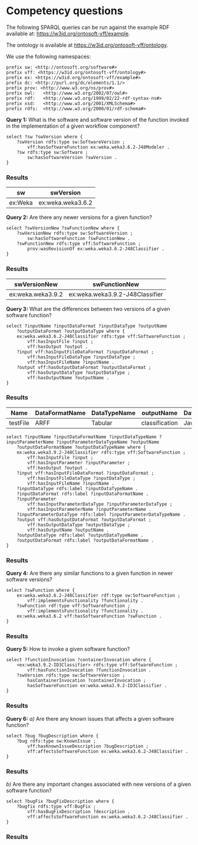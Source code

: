 # Competency questions

The following SPARQL queries can be run against the example RDF available at: <https://w3id.org/ontosoft-vff/example>. 

The ontology is available at <https://w3id.org/ontosoft-vff/ontology>.

We use the following namespaces:
```sparql
prefix sw: <http://ontosoft.org/software#>
prefix vff: <https://w3id.org/ontosoft-vff/ontology#>
prefix ex: <https://w3id.org/ontosoft-vff/example#>
prefix dc: <http://purl.org/dc/elements/1.1/> 
prefix prov: <http://www.w3.org/ns/prov#> 
prefix owl:   <http://www.w3.org/2002/07/owl#> 
prefix rdf:   <http://www.w3.org/1999/02/22-rdf-syntax-ns#> 
prefix xsd:   <http://www.w3.org/2001/XMLSchema#> 
prefix rdfs:  <http://www.w3.org/2000/01/rdf-schema#> 
```

**Query 1:** What is the software and software version of the function invoked in the implementation of a given workflow component?

```sparql
select ?sw ?swVersion where {
	?swVersion rdfs:type sw:SoftwareVersion ;
		vff:hasSoftwareFunction ex:weka.weka3.6.2-J48Modeler .
	?sw rdfs:type sw:Software ;
		sw:hasSoftwareVersion ?swVersion .
}
```

### Results
| sw | swVersion |
|----|-----------|
| ex:Weka | ex:weka.weka3.6.2 |

**Query 2:** Are there any newer versions for a given function?

```sparql
select ?swVersionNew ?swFunctionNew where {
	?swVersionNew rdfs:type sw:SoftwareVersion ;
		sw:hasSoftwareFunction ?swFunctionNew .
	?swFunctionNew rdfs:type vff:SoftwareFunction ;
		prov:wasRevisionOf ex:weka.weka3.6.2-J48Classifier .
}
```

### Results
| swVersionNew | swFunctionNew |
|--------------|---------------|
|ex:weka.weka3.9.2|ex:weka.weka3.9.2-J48Classifier|

**Query 3:** What are the differences between two versions of
a given software function?

```sparql
select ?inputName ?inputDataFormat ?inputDataType ?outputName
	?outputDataFormat ?outputDataType where {
	ex:weka.weka3.6.2-J48Classifier rdfs:type vff:SoftwareFunction ;
		vff:hasInputFile ?input ;
		vff:hasOutput ?output .
	?input vff:hasInputFileDataFormat ?inputDataFormat ;
		vff:hasInputFileDataType ?inputDataType ;
		vff:hasInputFileName ?inputName .
	?output vff:hasOutputDataFormat ?outputDataFormat ;
		vff:hasOutputDataType ?outputDataType ;
		vff:hasOutputName ?outputName .
}
```

### Results
| Name | DataFormatName | DataTypeName | outputName | DataFormatName | DataTypeName |
|-----------|-----------------|---------------|------------|------------------|----------------|
| testFile | ARFF | Tabular | classification | Java Object | Text |

```sparql
select ?inputName ?inputDataFormatName ?inputDataTypeName ?inputParameterName ?inputParameterDataTypeName ?outputName
	?outputDataFormatName ?outputDataTypeName where {
	ex:weka.weka3.9.2-J48Classifier rdfs:type vff:SoftwareFunction ;
		vff:hasInputFile ?input ;
        vff:hasInputParameter ?inputParameter ;
		vff:hasOutput ?output .
	?input vff:hasInputFileDataFormat ?inputDataFormat ;
		vff:hasInputFileDataType ?inputDataType ;
		vff:hasInputFileName ?inputName .
    ?inputDataType rdfs:label ?inputDataTypeName .
    ?inputDataFormat rdfs:label ?inputDataFormatName .
    ?inputParameter 
        vff:hasInputParameterDataType ?inputParameterDataType ;
		vff:hasInputParameterName ?inputParameterName .
    ?inputParameterDataType rdfs:label ?inputParameterDataTypeName .
	?output vff:hasOutputDataFormat ?outputDataFormat ;
		vff:hasOutputDataType ?outputDataType ;
		vff:hasOutputName ?outputName .
    ?outputDataType rdfs:label ?outputDataTypeName .
    ?outputDataFormat rdfs:label ?outputDataFormatName .
}
```

### Results



**Query 4:** Are there any similar functions to a given function in newer software versions?

```sparql
select ?swFunction where {
	ex:weka.weka3.6.2-J48Classifier rdf:type sw:SoftwareFunction ;
		vff:implementsFunctionality ?functionality .
	?swFunction rdf:type vff:SoftwareFunction ;
		vff:implementsFunctionality ?functionality .
	ex:weka.weka3.6.2 vff:hasSoftwareFunction ?swFunction .
}
```

### Results


**Query 5:** How to invoke a given software function?

```sparql
select ?functionInvocation ?containerInvocation where {
	<ex:weka3.9.2-ID3Classifier> rdfs:type vff:SoftwareFunction ;
		vff:hasFunctionInvocation ?functionInvocation .
	?swVersion rdfs:type sw:SoftwareVersion ;
		hasContainerInvocation ?containerInvocation ;
		hasSoftwareFunction ex:weka.weka3.9.2-ID3Classifier .
}
```

### Results



**Query 6:** 
*a)* Are there any known issues that affects a given
software function?

```sparql
select ?bug ?bugDescription where {
	?bug rdfs:type sw:KnownIssue ;
		vff:hasKnownIssueDescription ?bugDescription ;
		vff:affectsSoftwareFunction ex:weka.weka3.6.2-J48Classifier .
}
```

### Results


*b)* Are there any important changes associated with new
versions of a given software function?

```sparql
select ?bugFix ?bugFixDescription where {
	?bugfix rdfs:type vff:BugFix ;
		vff:hasBugFixDescription ?description .
		vff:affectsSoftwareFunction ex:weka.weka3.6.2-J48Classifier .
}
```

### Results

